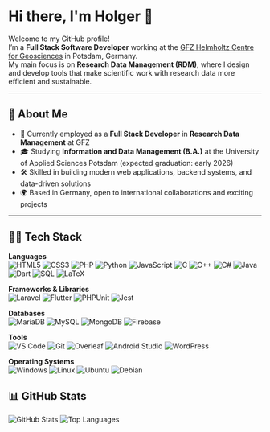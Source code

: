# Hi there, I'm Holger 👋

Welcome to my GitHub profile!  
I’m a **Full Stack Software Developer** working at the [GFZ Helmholtz Centre for Geosciences](https://www.gfz.de/staff/holger.ehrmann/sec51) in Potsdam, Germany.  
My main focus is on **Research Data Management (RDM)**, where I design and develop tools that make scientific work with research data more efficient and sustainable.

---

## 🚀 About Me

- 💼 Currently employed as a **Full Stack Developer** in **Research Data Management** at GFZ
- 🎓 Studying **Information and Data Management (B.A.)** at the University of Applied Sciences Potsdam (expected graduation: early 2026)
- 🛠 Skilled in building modern web applications, backend systems, and data-driven solutions
- 🌍 Based in Germany, open to international collaborations and exciting projects

---

## 🧑‍💻 Tech Stack

**Languages**  
![HTML5](https://img.shields.io/badge/HTML5-E34F26?style=flat&logo=html5&logoColor=white)
![CSS3](https://img.shields.io/badge/CSS3-1572B6?style=flat&logo=css3&logoColor=white)
![PHP](https://img.shields.io/badge/PHP-777BB4?style=flat&logo=php&logoColor=white)
![Python](https://img.shields.io/badge/Python-3776AB?style=flat&logo=python&logoColor=white)
![JavaScript](https://img.shields.io/badge/JavaScript-F7DF1E?style=flat&logo=javascript&logoColor=black)
![C](https://img.shields.io/badge/C-00599C?style=flat&logo=c&logoColor=white)
![C++](https://img.shields.io/badge/C++-00599C?style=flat&logo=cplusplus&logoColor=white)
![C#](https://img.shields.io/badge/C%23-239120?style=flat&logo=c-sharp&logoColor=white)
![Java](https://img.shields.io/badge/Java-007396?style=flat&logo=java&logoColor=white)
![Dart](https://img.shields.io/badge/Dart-0175C2?style=flat&logo=dart&logoColor=white)
![SQL](https://img.shields.io/badge/SQL-003B57?style=flat&logo=database&logoColor=white)
![LaTeX](https://img.shields.io/badge/LaTeX-008080?style=flat&logo=latex&logoColor=white)

**Frameworks & Libraries**  
![Laravel](https://img.shields.io/badge/Laravel-FF2D20?style=flat&logo=laravel&logoColor=white)
![Flutter](https://img.shields.io/badge/Flutter-02569B?style=flat&logo=flutter&logoColor=white)
![PHPUnit](https://img.shields.io/badge/PHPUnit-36648B?style=flat&logo=php&logoColor=white)
![Jest](https://img.shields.io/badge/Jest-C21325?style=flat&logo=jest&logoColor=white)

**Databases**  
![MariaDB](https://img.shields.io/badge/MariaDB-003545?style=flat&logo=mariadb&logoColor=white)
![MySQL](https://img.shields.io/badge/MySQL-4479A1?style=flat&logo=mysql&logoColor=white)
![MongoDB](https://img.shields.io/badge/MongoDB-47A248?style=flat&logo=mongodb&logoColor=white)
![Firebase](https://img.shields.io/badge/Firebase-FFCA28?style=flat&logo=firebase&logoColor=black)

**Tools**  
![VS Code](https://img.shields.io/badge/VS%20Code-007ACC?style=flat&logo=visual-studio-code&logoColor=white)
![Git](https://img.shields.io/badge/Git-F05032?style=flat&logo=git&logoColor=white)
![Overleaf](https://img.shields.io/badge/Overleaf-47A141?style=flat&logo=overleaf&logoColor=white)
![Android Studio](https://img.shields.io/badge/Android%20Studio-3DDC84?style=flat&logo=android-studio&logoColor=white)
![WordPress](https://img.shields.io/badge/WordPress-21759B?style=flat&logo=wordpress&logoColor=white)

**Operating Systems**  
![Windows](https://img.shields.io/badge/Windows-0078D6?style=flat&logo=windows&logoColor=white)
![Linux](https://img.shields.io/badge/Linux-FCC624?style=flat&logo=linux&logoColor=black)
![Ubuntu](https://img.shields.io/badge/Ubuntu-E95420?style=flat&logo=ubuntu&logoColor=white)
![Debian](https://img.shields.io/badge/Debian-A81D33?style=flat&logo=debian&logoColor=white)

## 📊 GitHub Stats

![GitHub Stats](https://github-readme-stats.vercel.app/api?username=McNamara84&show_icons=true&theme=tokyonight)
![Top Languages](https://github-readme-stats.vercel.app/api/top-langs/?username=McNamara84&layout=compact&theme=tokyonight)
